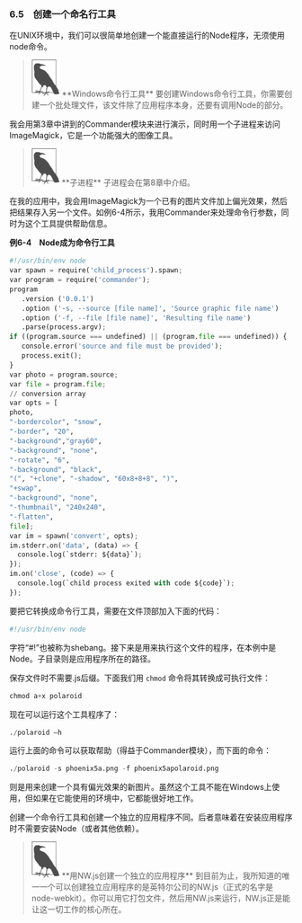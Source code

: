 

### 6.5　创建一个命名行工具

在UNIX环境中，我们可以很简单地创建一个能直接运行的Node程序，无须使用node命令。

> <img class="my_markdown" src="../images/73.png" style="zoom:50%;" />
> **Windows命令行工具**
> 要创建Windows命令行工具，你需要创建一个批处理文件，该文件除了应用程序本身，还要有调用Node的部分。

我会用第3章中讲到的Commander模块来进行演示，同时用一个子进程来访问ImageMagick，它是一个功能强大的图像工具。

> <img class="my_markdown" src="../images/74.png" style="zoom:50%;" />
> **子进程**
> 子进程会在第8章中介绍。

在我的应用中，我会用ImageMagick为一个已有的图片文件加上偏光效果，然后把结果存入另一个文件。如例6-4所示，我用Commander来处理命令行参数，同时为这个工具提供帮助信息。

**例6-4　Node成为命令行工具**

```python
#!/usr/bin/env node
var spawn = require('child_process').spawn;
var program = require('commander');
program
   .version ('0.0.1')
   .option ('-s, --source [file name]', 'Source graphic file name')
   .option ('-f, --file [file name]', 'Resulting file name')
   .parse(process.argv);
if ((program.source === undefined) || (program.file === undefined)) {
   console.error('source and file must be provided');
   process.exit();
} 
var photo = program.source;
var file = program.file;
// conversion array
var opts = [
photo,
"-bordercolor", "snow",
"-border", "20",
"-background","gray60",
"-background", "none",
"-rotate", "6",
"-background", "black",
"(", "+clone", "-shadow", "60x8+8+8", ")",
"+swap",
"-background", "none",
"-thumbnail", "240x240",
"-flatten",
file];
var im = spawn('convert', opts);
im.stderr.on('data', (data) => {
  console.log(`stderr: ${data}`);
}); 
im.on('close', (code) => {
  console.log(`child process exited with code ${code}`);
});
```

要把它转换成命令行工具，需要在文件顶部加入下面的代码：

```python
#!/usr/bin/env node
```

字符“#!”也被称为shebang。接下来是用来执行这个文件的程序，在本例中是Node。子目录则是应用程序所在的路径。

保存文件时不需要.js后缀。下面我们用 `chmod` 命令将其转换成可执行文件：

```python
chmod a+x polaroid
```

现在可以运行这个工具程序了：

```python
./polaroid –h
```

运行上面的命令可以获取帮助（得益于Commander模块），而下面的命令：

```python
./polaroid -s phoenix5a.png -f phoenix5apolaroid.png
```

则是用来创建一个具有偏光效果的新图片。虽然这个工具不能在Windows上使用，但如果在它能使用的环境中，它都能很好地工作。

创建一个命令行工具和创建一个独立的应用程序不同。后者意味着在安装应用程序时不需要安装Node（或者其他依赖）。

> <img class="my_markdown" src="../images/75.png" style="zoom:50%;" />
> **用NW.js创建一个独立的应用程序**
> 到目前为止，我所知道的唯一一个可以创建独立应用程序的是英特尔公司的NW.js（正式的名字是node-webkit）。你可以用它打包文件，然后用NW.js来运行，NW.js正是能让这一切工作的核心所在。

